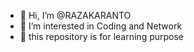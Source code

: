 - 👋 Hi, I’m @RAZAKARANTO
- 👀 I’m interested in Coding and Network
- 🌱 this repository is for learning purpose
